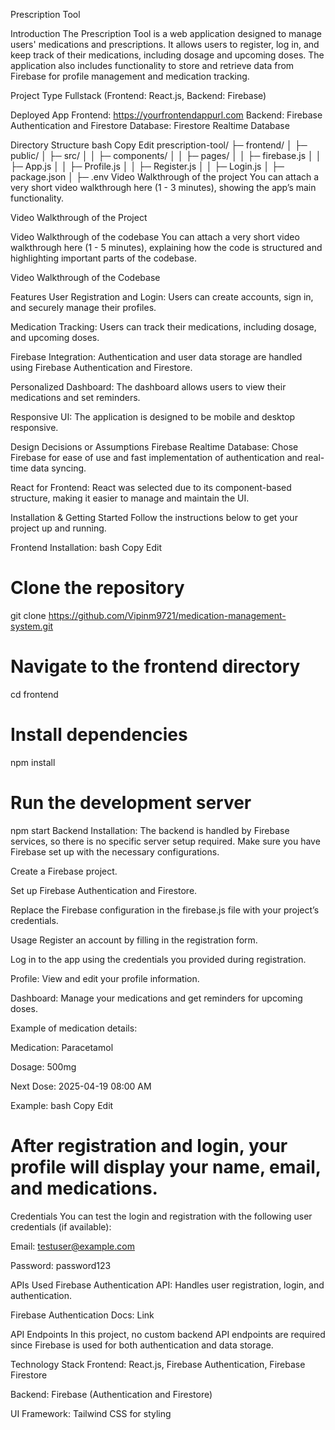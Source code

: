 Prescription Tool

Introduction
The Prescription Tool is a web application designed to manage users' medications and prescriptions. It allows users to register, log in, and keep track of their medications, including dosage and upcoming doses. The application also includes functionality to store and retrieve data from Firebase for profile management and medication tracking.

Project Type
Fullstack (Frontend: React.js, Backend: Firebase)

Deployed App
Frontend: https://yourfrontendappurl.com
Backend: Firebase Authentication and Firestore
Database: Firestore Realtime Database

Directory Structure
bash
Copy
Edit
prescription-tool/
├─ frontend/
│  ├─ public/
│  ├─ src/
│  │  ├─ components/
│  │  ├─ pages/
│  │  ├─ firebase.js
│  │  ├─ App.js
│  │  ├─ Profile.js
│  │  ├─ Register.js
│  │  ├─ Login.js
│  ├─ package.json
│  ├─ .env
Video Walkthrough of the project
You can attach a very short video walkthrough here (1 - 3 minutes), showing the app’s main functionality.

Video Walkthrough of the Project

Video Walkthrough of the codebase
You can attach a very short video walkthrough here (1 - 5 minutes), explaining how the code is structured and highlighting important parts of the codebase.

Video Walkthrough of the Codebase

Features
User Registration and Login: Users can create accounts, sign in, and securely manage their profiles.

Medication Tracking: Users can track their medications, including dosage, and upcoming doses.

Firebase Integration: Authentication and user data storage are handled using Firebase Authentication and Firestore.

Personalized Dashboard: The dashboard allows users to view their medications and set reminders.

Responsive UI: The application is designed to be mobile and desktop responsive.

Design Decisions or Assumptions
Firebase Realtime Database: Chose Firebase for ease of use and fast implementation of authentication and real-time data syncing.

React for Frontend: React was selected due to its component-based structure, making it easier to manage and maintain the UI.

Installation & Getting Started
Follow the instructions below to get your project up and running.

Frontend Installation:
bash
Copy
Edit
# Clone the repository
git clone https://github.com/Vipinm9721/medication-management-system.git

# Navigate to the frontend directory
cd frontend

# Install dependencies
npm install

# Run the development server
npm start
Backend Installation:
The backend is handled by Firebase services, so there is no specific server setup required. Make sure you have Firebase set up with the necessary configurations.

Create a Firebase project.

Set up Firebase Authentication and Firestore.

Replace the Firebase configuration in the firebase.js file with your project’s credentials.

Usage
Register an account by filling in the registration form.

Log in to the app using the credentials you provided during registration.

Profile: View and edit your profile information.

Dashboard: Manage your medications and get reminders for upcoming doses.

Example of medication details:

Medication: Paracetamol

Dosage: 500mg

Next Dose: 2025-04-19 08:00 AM

Example:
bash
Copy
Edit
# After registration and login, your profile will display your name, email, and medications.
Credentials
You can test the login and registration with the following user credentials (if available):

Email: testuser@example.com

Password: password123

APIs Used
Firebase Authentication API: Handles user registration, login, and authentication.

Firebase Authentication Docs: Link

API Endpoints
In this project, no custom backend API endpoints are required since Firebase is used for both authentication and data storage.

Technology Stack
Frontend: React.js, Firebase Authentication, Firebase Firestore

Backend: Firebase (Authentication and Firestore)

UI Framework: Tailwind CSS for styling
